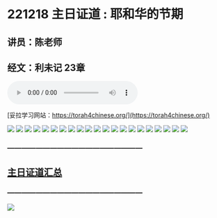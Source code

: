 # 221218 主日证道 :  耶和华的节期
## 讲员：陈老师
## 经文：利未记 23章
<audio controls src="./221218.mp3"></audio>

[妥拉学习网站：https://torah4chinese.org/](https://torah4chinese.org/)

![](1.jpg)
![](2.jpg)
![](3.jpg)
![](4.jpg)
![](5.jpg)
![](6.jpg)
![](7.jpg)
![](8.jpg)
![](9.jpg)
![](10.jpg)
![](11.jpg)
![](12.jpg)
![](13.jpg)
![](14.jpg)
![](15.jpg)
![](16.jpg)
![](17.jpg)
![](18.jpg)
![](19.jpg)
![](20.jpg)
![](21.jpg)



### ———————————————————

## [主日证道汇总](https://nccchurch.github.io/Sermons/)
### ———————————————————
![](https://komarev.com/ghpvc/?username=Nccchurch)
